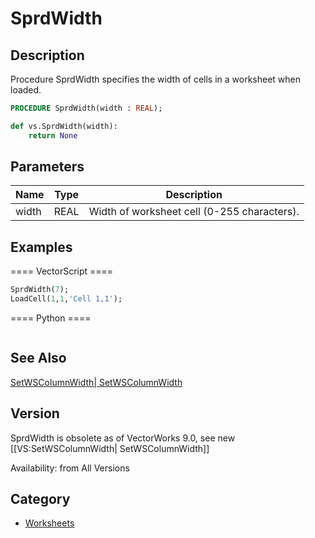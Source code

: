 # SprdWidth

## Description
Procedure SprdWidth specifies the width of cells in a worksheet when loaded.

```pascal
PROCEDURE SprdWidth(width : REAL);
```

```python
def vs.SprdWidth(width):
    return None
```

## Parameters
|Name|Type|Description|
|---|---|---|
|width|REAL|Width of worksheet cell (0-255 characters).|

## Examples
==== VectorScript ====
```pascal
SprdWidth(7);
LoadCell(1,1,'Cell 1,1');
```
==== Python ====
```python

```

## See Also
[SetWSColumnWidth| SetWSColumnWidth](SetWSColumnWidth|%20SetWSColumnWidth.md)

## Version
SprdWidth is obsolete as of VectorWorks 9.0, see new [[VS:SetWSColumnWidth| SetWSColumnWidth]]

Availability: from All Versions

## Category
* [Worksheets](../Categories/Worksheets.md)

